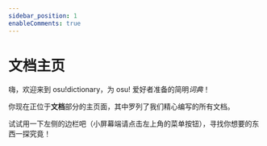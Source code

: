 ```yaml
---
sidebar_position: 1
enableComments: true
---
```


# 文档主页

嗨，欢迎来到 osu!dictionary，为 osu! 爱好者准备的简明*词典*！

你现在正位于**文档**部分的主页面，其中罗列了我们精心编写的所有文档。

试试用一下左侧的边栏吧（小屏幕端请点击左上角的菜单按钮），寻找你想要的东西一探究竟！
